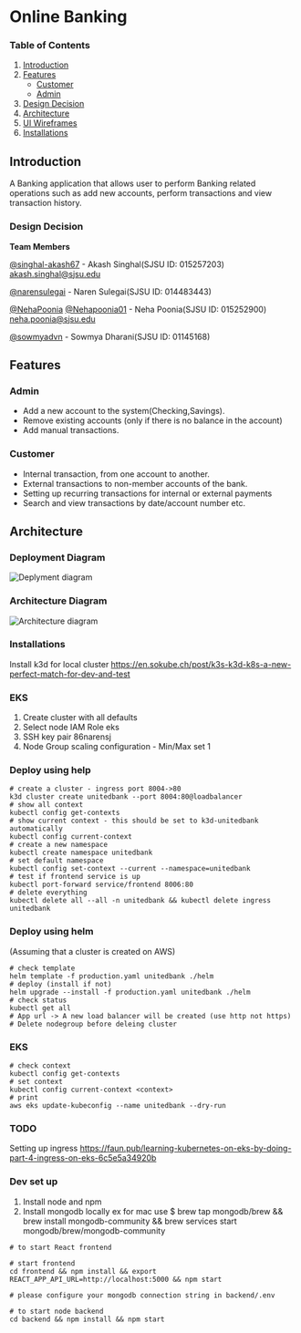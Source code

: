 
# Online Banking

### Table of Contents

1. [Introduction](#introduction)
2. [Features](#features)
    - [Customer](#features)
    - [Admin](#features)
3. [Design Decision](#introduction) 
4. [Architecture](#architecture)
5. [UI Wireframes]()
6. [Installations]()


## Introduction

A Banking application that allows user to perform Banking related operations such as add new accounts, perform transactions and view transaction history.

### Design Decision



<strong>Team Members</strong>

[@singhal-akash67](https://github.com/singhal-akash67) - Akash Singhal(SJSU ID: 015257203) akash.singhal@sjsu.edu

[@narensulegai](https://github.com/narensulegai) - Naren Sulegai(SJSU ID: 014483443)

[@NehaPoonia](https://github.com/NehaPoonia)
[@Nehapoonia01](https://github.com/Nehapoonia01) - Neha Poonia(SJSU ID: 015252900) neha.poonia@sjsu.edu

[@sowmyadvn](https://github.com/sowmyadvn) - Sowmya Dharani(SJSU ID: 01145168)

## Features

### Admin

- Add a new account to the system(Checking,Savings).
- Remove existing accounts (only if there is no balance in the account)
- Add manual transactions.

### Customer

- Internal transaction, from one account to another.
- External transactions to non-member accounts of the bank.
- Setting up recurring transactions for internal or external payments
- Search and view transactions by date/account number etc.

## Architecture

### Deployment Diagram

![Deplyment diagram](https://user-images.githubusercontent.com/436710/118338119-345f8200-b4ca-11eb-82e0-72777e22d6b8.png)

### Architecture Diagram

![Architecture diagram](https://user-images.githubusercontent.com/436710/118338194-59ec8b80-b4ca-11eb-811d-c6960975fa88.png)

### Installations

Install k3d for local cluster 
https://en.sokube.ch/post/k3s-k3d-k8s-a-new-perfect-match-for-dev-and-test

### EKS
1. Create cluster with all defaults
2. Select node IAM Role eks
3. SSH key pair 86narensj
4. Node Group scaling configuration - Min/Max set 1

### Deploy using help
```
# create a cluster - ingress port 8004->80
k3d cluster create unitedbank --port 8004:80@loadbalancer
# show all context
kubectl config get-contexts
# show current context - this should be set to k3d-unitedbank automatically
kubectl config current-context
# create a new namespace
kubectl create namespace unitedbank
# set default namespace
kubectl config set-context --current --namespace=unitedbank
# test if frontend service is up
kubectl port-forward service/frontend 8006:80
# delete everything
kubectl delete all --all -n unitedbank && kubectl delete ingress unitedbank
```

### Deploy using helm
(Assuming that a cluster is created on AWS)
```
# check template
helm template -f production.yaml unitedbank ./helm
# deploy (install if not)
helm upgrade --install -f production.yaml unitedbank ./helm
# check status
kubectl get all
# App url -> A new load balancer will be created (use http not https)
# Delete nodegroup before deleing cluster
```

### EKS
```
# check context
kubectl config get-contexts
# set context
kubectl config current-context <context>
# print
aws eks update-kubeconfig --name unitedbank --dry-run
```

### TODO
Setting up ingress
https://faun.pub/learning-kubernetes-on-eks-by-doing-part-4-ingress-on-eks-6c5e5a34920b

### Dev set up 

1. Install node and npm
2. Install mongodb locally ex for mac use $  brew tap mongodb/brew && brew install mongodb-community && brew services start mongodb/brew/mongodb-community

```
# to start React frontend

# start frontend
cd frontend && npm install && export REACT_APP_API_URL=http://localhost:5000 && npm start

# please configure your mongodb connection string in backend/.env

# to start node backend
cd backend && npm install && npm start
```
